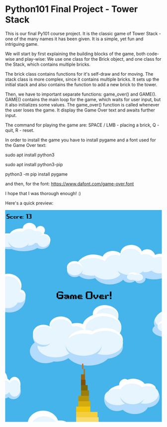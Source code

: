# Python101 Final Project - Tower Stack

  This is our final Py101 course project. It is the classic game of
Tower Stack - one of the many names it has been given. It is a simple, yet
fun and intriguing game.

  We will start by first explaining the building blocks of the game, both code-wise and play-wise:
We use one class for the Brick object, and one class for the Stack, which contains multiple bricks.

  The brick class contains functions for it's self-draw and for moving. The stack class is more complex,
since it contains multiple bricks. It sets up the initial stack and also contains the function to add a new
brick to the tower.

  Then, we have to important separate functions: game_over() and GAME(). GAME() contains the main loop for
the game, which waits for user input, but it also initializes some values. The game_over() function is called
whenever the user loses the game. It display the Game Over text and awaits further input.

   The command for playing the game are: SPACE / LMB - placing a brick, Q - quit, R - reset.
  
  In order to install the game you have to install pygame and a font used for the Game Over text:
  
sudo apt install python3
  
sudo apt install python3-pip
  
python3 -m pip install pygame
  
  and then, for the font:
    https://www.dafont.com/game-over.font

I hope that I was thorough enough! :)

Here's a quick preview:

<p align="center">
  <img src="assets/img.png" alt="hello there, traveler"/>
</p>
